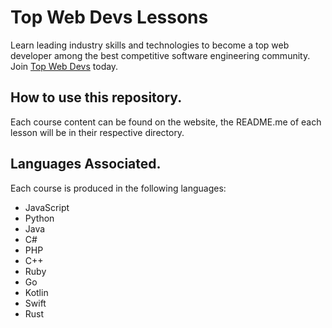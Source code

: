 # Top Web Devs Lessons
Learn leading industry skills and technologies to become a top web developer among the best competitive software engineering community. Join [Top Web Devs](https://www.topwebdevs.com) today.

## How to use this repository.
Each course content can be found on the website, the README.me of each lesson will be in their respective directory.

## Languages Associated.
Each course is produced in the following languages:
- JavaScript
- Python
- Java
- C#
- PHP
- C++
- Ruby
- Go
- Kotlin
- Swift
- Rust
